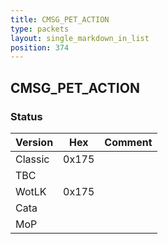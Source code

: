 ```yaml
---
title: CMSG_PET_ACTION
type: packets
layout: single_markdown_in_list
position: 374
---
```


## CMSG_PET_ACTION

### Status

Version    | Hex        | Comment
---------- | ---------- | ---------- 
Classic    | 0x175      | 
TBC        |            |
WotLK      | 0x175      | 
Cata       |            |
MoP        |            |